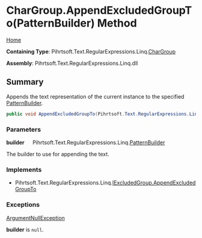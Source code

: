 # CharGroup\.AppendExcludedGroupTo\(PatternBuilder\) Method

[Home](../../../../../../README.md)

**Containing Type**: Pihrtsoft\.Text\.RegularExpressions\.Linq\.[CharGroup](../README.md)

**Assembly**: Pihrtsoft\.Text\.RegularExpressions\.Linq\.dll

## Summary

Appends the text representation of the current instance to the specified [PatternBuilder](../../PatternBuilder/README.md)\.

```csharp
public void AppendExcludedGroupTo(Pihrtsoft.Text.RegularExpressions.Linq.PatternBuilder builder)
```

### Parameters

**builder** &emsp; Pihrtsoft\.Text\.RegularExpressions\.Linq\.[PatternBuilder](../../PatternBuilder/README.md)

The builder to use for appending the text\.

### Implements

* Pihrtsoft\.Text\.RegularExpressions\.Linq\.[IExcludedGroup.AppendExcludedGroupTo](../../IExcludedGroup/AppendExcludedGroupTo/README.md)

### Exceptions

[ArgumentNullException](https://docs.microsoft.com/en-us/dotnet/api/system.argumentnullexception)

**builder** is `null`\.

